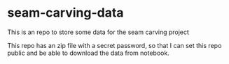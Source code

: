 # seam-carving-data
This is an repo to store some data for the seam carving project

This repo has an zip file with a secret password, so that I can set this repo public
and be able to download the data from notebook.
